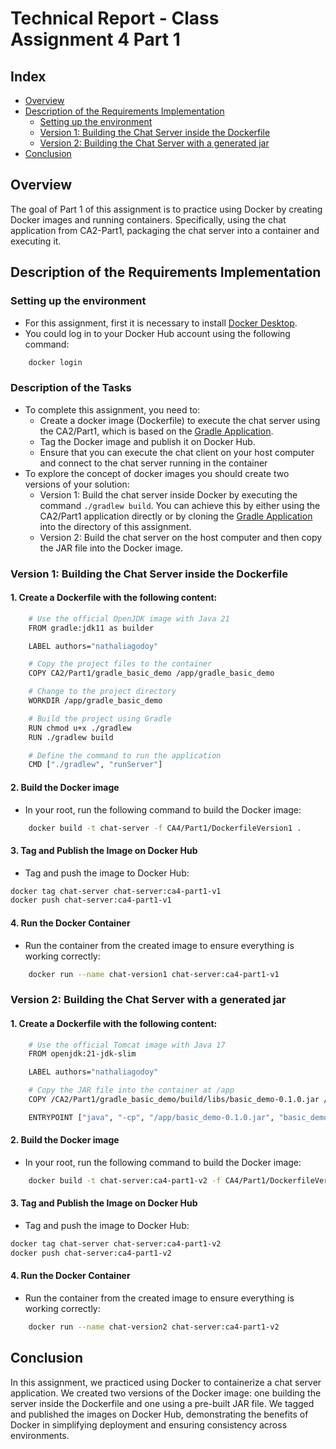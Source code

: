 # Technical Report - Class Assignment 4 Part 1

## Index

- [Overview](#overview)
- [Description of the Requirements Implementation](#description-of-the-requirements-implementation)
    - [Setting up the environment](#setting-up-the-environment) 
    - [Version 1: Building the Chat Server inside the Dockerfile](#version-1-building-the-chat-server-inside-the-dockerfile)
    - [Version 2: Building the Chat Server with a generated jar](#version-2-building-the-chat-server-with-a-generated-jar)
- [Conclusion](#conclusion)

## Overview
The goal of Part 1 of this assignment is to practice using Docker by creating Docker images and running containers. 
Specifically, using the chat application from CA2-Part1, packaging the chat server into a container and executing it.

## Description of the Requirements Implementation
### Setting up the environment
- For this assignment, first it is necessary to install [Docker Desktop](https://www.docker.com/products/docker-desktop/).
- You could log in to your Docker Hub account using the following command:
```bash
    docker login
```

### Description of the Tasks
- To complete this assignment, you need to:
  - Create a docker image (Dockerfile) to execute the chat server using the CA2/Part1, which is based on the 
[Gradle Application](https://bitbucket.org/pssmatos/gradle_basic_demo/).
  - Tag the Docker image and publish it on Docker Hub.
  - Ensure that you can execute the chat client on your host computer and connect to the chat server running in the container
- To explore the concept of docker images you should create two versions of your solution:
  - Version 1: Build the chat server inside Docker by executing the command `./gradlew build`. You can achieve this by 
either using the CA2/Part1 application directly or by cloning the [Gradle Application](https://bitbucket.org/pssmatos/gradle_basic_demo/)
into the directory of this assignment.
  - Version 2: Build the chat server on the host computer and then copy the JAR file into the Docker image.

### Version 1: Building the Chat Server inside the Dockerfile
#### 1. Create a Dockerfile with the following content:
```bash
    # Use the official OpenJDK image with Java 21
    FROM gradle:jdk11 as builder

    LABEL authors="nathaliagodoy"

    # Copy the project files to the container
    COPY CA2/Part1/gradle_basic_demo /app/gradle_basic_demo

    # Change to the project directory
    WORKDIR /app/gradle_basic_demo

    # Build the project using Gradle
    RUN chmod u+x ./gradlew
    RUN ./gradlew build

    # Define the command to run the application
    CMD ["./gradlew", "runServer"]
```

#### 2. Build the Docker image
- In your root, run the following command to build the Docker image:
```bash
    docker build -t chat-server -f CA4/Part1/DockerfileVersion1 .
```

#### 3. Tag and Publish the Image on Docker Hub
- Tag and push the image to Docker Hub:

```bash
docker tag chat-server chat-server:ca4-part1-v1
docker push chat-server:ca4-part1-v1
```

#### 4. Run the Docker Container
- Run the container from the created image to ensure everything is working correctly:
```bash
    docker run --name chat-version1 chat-server:ca4-part1-v1 
```

### Version 2: Building the Chat Server with a generated jar
#### 1. Create a Dockerfile with the following content:
```bash
    # Use the official Tomcat image with Java 17
    FROM openjdk:21-jdk-slim

    LABEL authors="nathaliagodoy"

    # Copy the JAR file into the container at /app
    COPY /CA2/Part1/gradle_basic_demo/build/libs/basic_demo-0.1.0.jar /app/basic_demo-0.1.0.jar

    ENTRYPOINT ["java", "-cp", "/app/basic_demo-0.1.0.jar", "basic_demo.ChatServerApp", "59001"]
```

#### 2. Build the Docker image
- In your root, run the following command to build the Docker image:
```bash
    docker build -t chat-server:ca4-part1-v2 -f CA4/Part1/DockerfileVersion2 .
```

#### 3. Tag and Publish the Image on Docker Hub
- Tag and push the image to Docker Hub:

```bash
docker tag chat-server chat-server:ca4-part1-v2
docker push chat-server:ca4-part1-v2
```

#### 4. Run the Docker Container
- Run the container from the created image to ensure everything is working correctly:
```bash
    docker run --name chat-version2 chat-server:ca4-part1-v2 
```

## Conclusion
In this assignment, we practiced using Docker to containerize a chat server application. We created two versions of the 
Docker image: one building the server inside the Dockerfile and one using a pre-built JAR file. We tagged and published 
the images on Docker Hub, demonstrating the benefits of Docker in simplifying deployment and ensuring consistency across 
environments.





